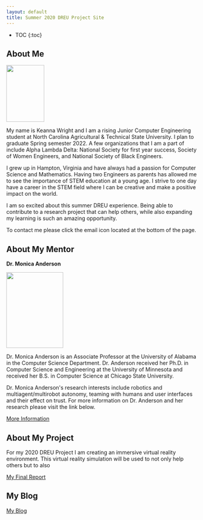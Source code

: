 ```yaml
---
layout: default
title: Summer 2020 DREU Project Site
---
```


* TOC
{:toc}

## About Me

<img src="https://kmwright1.github.io/images/JOKE3874.JPG" height="150" width="100">

My name is Keanna Wright and I am a rising Junior Computer Engineering student at North Carolina Agricultural & Technical State University. I plan to graduate Spring semester 2022. A few organizations that I am a part of include Alpha Lambda Delta: National Society for first year success, Society of Women Engineers, and National Society of Black Engineers.

I grew up in Hampton, Virginia and have always had a passion for Computer Science and Mathematics. Having two Engineers as parents has allowed me to see the importance of STEM education at a young age. I strive to one day have a career in the STEM field where I can be creative and make a positive impact on the world.

I am so excited about this summer DREU experience. Being able to contribute to a research project that can help others, while also expanding my learning is such an amazing opportunity. 

To contact me please click the email icon located at the bottom of the page.

## About My Mentor
**Dr. Monica Anderson**

<img src="https://cs.ua.edu/wp-content/uploads/2015/03/Anderson_Monica-800x1000.jpg" height="200" width="150">

Dr. Monica Anderson is an Associate Professor at the University of Alabama in the Computer Science Department. Dr. Anderson received her Ph.D. in Computer Science and Engineering at the University of Minnesota and received her B.S. in Computer Science at Chicago State University. 

Dr. Monica Anderson's research interests include robotics and multiagent/multirobot autonomy, teaming with humans and user interfaces and their effect on trust. For more information on Dr. Anderson and her research please visit the link below.

[More Information](http://robotics.cs.ua.edu/wordpress/?page_id=78)

## About My Project

For my 2020 DREU Project I am creating an immersive virtual reality environment. This virtual reality simulation will be used to not only help others but to also

[My Final Report](files/finalreport.pdf)

## My Blog

[My Blog](blog.html)
